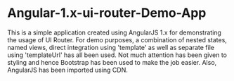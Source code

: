 # Angular-1.x-ui-router-Demo-App

This is a simple application created using AngularJS 1.x for demonstrating the usage of UI Router. For demo purposes, a combination of nested states, named views, direct integration using 'template' as well as separate file using 'templateUrl' has all been used. Not much attention has been given to styling and hence Bootstrap has been used to make the job easier. Also, AngularJS has been imported using CDN.
